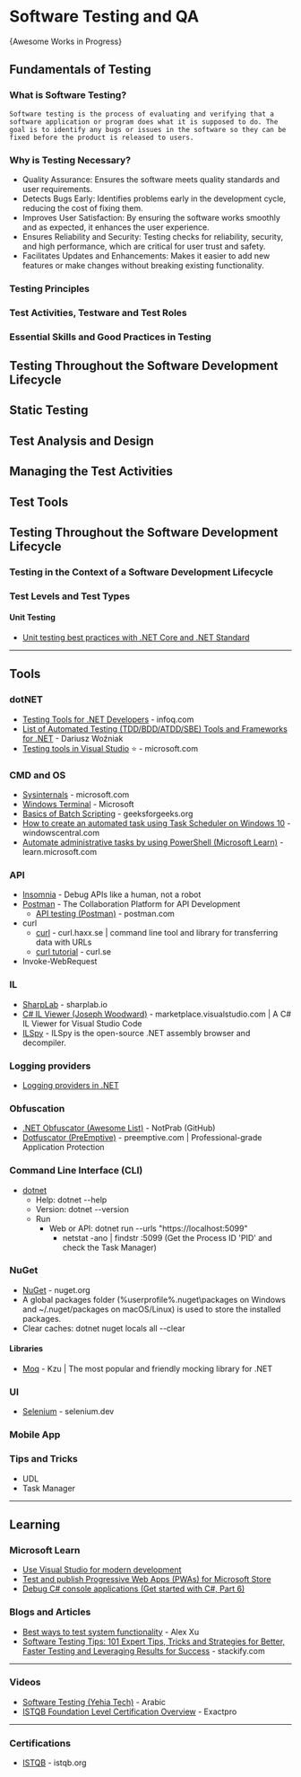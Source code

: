 # Software Testing and QA
{Awesome Works in Progress}


## Fundamentals of Testing
### What is Software Testing?
`Software testing is the process of evaluating and verifying that a software application or program does what it is supposed to do. The goal is to identify any bugs or issues in the software so they can be fixed before the product is released to users.`
### Why is Testing Necessary?
* Quality Assurance: Ensures the software meets quality standards and user requirements.
* Detects Bugs Early: Identifies problems early in the development cycle, reducing the cost of fixing them.
* Improves User Satisfaction: By ensuring the software works smoothly and as expected, it enhances the user experience.
* Ensures Reliability and Security: Testing checks for reliability, security, and high performance, which are critical for user trust and safety.
* Facilitates Updates and Enhancements: Makes it easier to add new features or make changes without breaking existing functionality.
### Testing Principles
### Test Activities, Testware and Test Roles
### Essential Skills and Good Practices in Testing
## Testing Throughout the Software Development Lifecycle
## Static Testing
## Test Analysis and Design
## Managing the Test Activities
## Test Tools

## Testing Throughout the Software Development Lifecycle
### Testing in the Context of a Software Development Lifecycle
### Test Levels and Test Types
#### Unit Testing
* [Unit testing best practices with .NET Core and .NET Standard](https://learn.microsoft.com/en-us/dotnet/core/testing/unit-testing-best-practices)

-----

## Tools

### dotNET
* [Testing Tools for .NET Developers](https://www.infoq.com/research/dotnet-testing-tools/) - infoq.com
* [List of Automated Testing (TDD/BDD/ATDD/SBE) Tools and Frameworks for .NET](https://github.com/dariusz-wozniak/List-of-Testing-Tools-and-Frameworks-for-.NET/blob/master/README.md) - Dariusz Woźniak
* [Testing tools in Visual Studio](https://learn.microsoft.com/en-us/visualstudio/test/) ⭐ - microsoft.com

### CMD and OS
* [Sysinternals](https://learn.microsoft.com/en-us/sysinternals/) - microsoft.com
* [Windows Terminal](https://github.com/microsoft/terminal) - Microsoft
* [Basics of Batch Scripting](https://www.geeksforgeeks.org/basics-of-batch-scripting/) - geeksforgeeks.org
* [How to create an automated task using Task Scheduler on Windows 10](https://www.windowscentral.com/how-create-automated-task-using-task-scheduler-windows-10) - windowscentral.com
* [Automate administrative tasks by using PowerShell (Microsoft Learn)](https://learn.microsoft.com/en-us/training/paths/powershell/) - learn.microsoft.com

### API
* [Insomnia](https://insomnia.rest/) - Debug APIs like a human, not a robot
* [Postman](https://www.getpostman.com/) - The Collaboration Platform for API Development
  * [API testing (Postman)](https://www.postman.com/api-platform/api-testing/) - postman.com
* curl
  - [curl](https://curl.haxx.se/) - curl.haxx.se | command line tool and library for transferring data with URLs
  - [curl tutorial](https://curl.se/docs/tutorial.html) - curl.se
* Invoke-WebRequest

### IL
* [SharpLab](https://sharplab.io/) - sharplab.io
* [C# IL Viewer (Joseph Woodward)](https://marketplace.visualstudio.com/items?itemName=josephwoodward.vscodeilviewer) - marketplace.visualstudio.com | A C# IL Viewer for Visual Studio Code
* [ILSpy](https://github.com/icsharpcode/ILSpy) - ILSpy is the open-source .NET assembly browser and decompiler.

### Logging providers
* [Logging providers in .NET](https://learn.microsoft.com/en-us/dotnet/core/extensions/logging-providers)

### Obfuscation
* [.NET Obfuscator (Awesome List)](https://github.com/NotPrab/.NET-Obfuscator) - NotPrab (GitHub)
* [Dotfuscator (PreEmptive)](https://www.preemptive.com/products/dotfuscator/) - preemptive.com | Professional-grade Application Protection

### Command Line Interface (CLI)
* [dotnet](https://learn.microsoft.com/en-us/dotnet/core/tools/dotnet)
  *  Help: dotnet --help
  *  Version: dotnet --version
  *  Run
     *  Web or API: dotnet run --urls "https://localhost:5099"
        *  netstat -ano | findstr :5099 (Get the Process ID 'PID' and check the Task Manager)
          
### NuGet
* [NuGet](https://www.nuget.org/) - nuget.org
* A global packages folder (%userprofile%\.nuget\packages on Windows and ~/.nuget/packages on macOS/Linux) is used to store the installed packages.
* Clear caches: dotnet nuget locals all --clear
#### Libraries
* [Moq](https://github.com/devlooped/moq) - Kzu | The most popular and friendly mocking library for .NET

 
### UI
* [Selenium](https://www.selenium.dev/) - selenium.dev

### Mobile App

### Tips and Tricks
* UDL
* Task Manager

-----

## Learning

### Microsoft Learn 
* [Use Visual Studio for modern development](https://learn.microsoft.com/en-us/training/paths/visual-studio/)
* [Test and publish Progressive Web Apps (PWAs) for Microsoft Store](https://learn.microsoft.com/en-us/training/modules/publish-pwa-microsoft-store/)
* [Debug C# console applications (Get started with C#, Part 6)](https://learn.microsoft.com/en-us/training/paths/get-started-c-sharp-part-6/)

### Blogs and Articles
* [Best ways to test system functionality](https://twitter.com/alexxubyte/status/1714301732174660078) - Alex Xu
* [Software Testing Tips: 101 Expert Tips, Tricks and Strategies for Better, Faster Testing and Leveraging Results for Success](https://stackify.com/software-testing-tips/) - stackify.com
  
-----

### Videos
* [Software Testing (Yehia Tech)](https://www.youtube.com/watch?v=9NcvjKX-ySk) - Arabic
* [ISTQB Foundation Level Certification Overview](https://www.youtube.com/playlist?list=PL8Ql2_5rYPjjQ62TYjQISsI3CMcxVfIUG) - Exactpro
  
-----
### Certifications
* [ISTQB](https://www.istqb.org) - istqb.org


